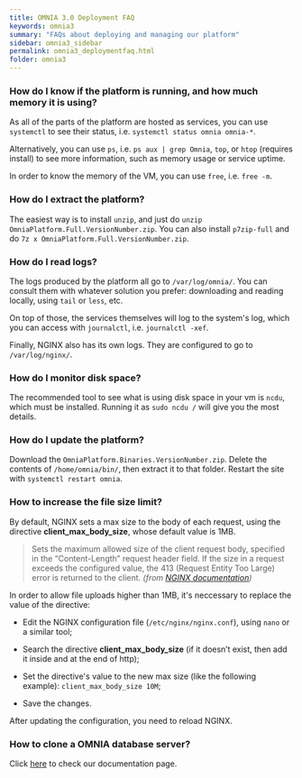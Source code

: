 ```yaml
---
title: OMNIA 3.0 Deployment FAQ
keywords: omnia3
summary: "FAQs about deploying and managing our platform"
sidebar: omnia3_sidebar
permalink: omnia3_deploymentfaq.html
folder: omnia3
---
```


### How do I know if the platform is running, and how much memory it is using?

As all of the parts of the platform are hosted as services, you can use `systemctl` to see their status, i.e. `systemctl status omnia omnia-*`.

Alternatively, you can use `ps`, i.e. `ps aux | grep Omnia`, `top`, or `htop` (requires install) to see more information, such as memory usage or service uptime.

In order to know the memory of the VM, you can use `free`, i.e. `free -m`.

### How do I extract the platform?

The easiest way is to install `unzip`, and just do `unzip OmniaPlatform.Full.VersionNumber.zip`. You can also install `p7zip-full` and do `7z x OmniaPlatform.Full.VersionNumber.zip`.

### How do I read logs?

The logs produced by the platform all go to `/var/log/omnia/`. You can consult them with whatever solution you prefer: downloading and reading locally, using `tail` or `less`, etc.

On top of those, the services themselves will log to the system's log, which you can access with `journalctl`, i.e. `journalctl -xef`.

Finally, NGINX also has its own logs. They are configured to go to `/var/log/nginx/`.

### How do I monitor disk space?

The recommended tool to see what is using disk space in your vm is `ncdu`, which must be installed. Running it as `sudo ncdu /` will give you the most details.

### How do I update the platform?
Download the `OmniaPlatform.Binaries.VersionNumber.zip`. Delete the contents of `/home/omnia/bin/`, then extract it to that folder. Restart the site with `systemctl restart omnia`.

### How to increase the file size limit?

By default, NGINX sets a max size to the body of each request, using the directive **client_max_body_size**, whose default value is 1MB.
> Sets the maximum allowed size of the client request body, specified in the “Content-Length” request header field. If the size in a request exceeds the configured value, the 413 (Request Entity Too Large) error is returned to the client. *(from [NGINX documentation](http://nginx.org/en/docs/http/ngx_http_core_module.html))*

In order to allow file uploads higher than 1MB, it's neccessary to replace the value of the directive:

* Edit the NGINX configuration file (`/etc/nginx/nginx.conf`), using `nano` or a similar tool;

* Search the directive **client_max_body_size** (if it doesn’t exist, then add it inside and at the end of http);

* Set the directive's value to the new max size (like the following example): `client_max_body_size 10M`;

* Save the changes.

After updating the configuration, you need to reload NGINX.

### How to clone a OMNIA database server?

Click [here](omnia3_clonedatabaseserver.html) to check our documentation page.

